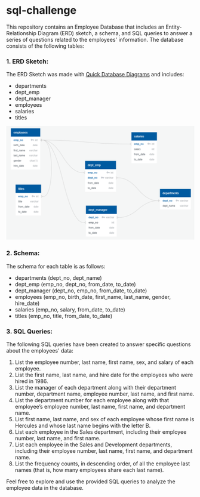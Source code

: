 # sql-challenge
This repository contains an Employee Database that includes an Entity-Relationship Diagram (ERD) sketch, a schema, and SQL queries to answer a series of questions related to the employees' information. The database consists of the following tables:

### 1. ERD Sketch:
The ERD Sketch was made with [Quick Database Diagrams](https://www.quickdatabasediagrams.com/) and includes:
   - departments
   - dept_emp
   - dept_manager
   - employees
   - salaries
   - titles

![](ERD_sketch.png)

### 2. Schema:
   The schema for each table is as follows:
   - departments (dept_no, dept_name)
   - dept_emp (emp_no, dept_no, from_date, to_date)
   - dept_manager (dept_no, emp_no, from_date, to_date)
   - employees (emp_no, birth_date, first_name, last_name, gender, hire_date)
   - salaries (emp_no, salary, from_date, to_date)
   - titles (emp_no, title, from_date, to_date)

### 3. SQL Queries:
   The following SQL queries have been created to answer specific questions about the employees' data:

   1. List the employee number, last name, first name, sex, and salary of each employee.
   2. List the first name, last name, and hire date for the employees who were hired in 1986.
   3. List the manager of each department along with their department number, department name, employee number, last name, and first name.
   4. List the department number for each employee along with that employee’s employee number, last name, first name, and department name.
   5. List first name, last name, and sex of each employee whose first name is Hercules and whose last name begins with the letter B.
   6. List each employee in the Sales department, including their employee number, last name, and first name.
   7. List each employee in the Sales and Development departments, including their employee number, last name, first name, and department name.
   8. List the frequency counts, in descending order, of all the employee last names (that is, how many employees share each last name).

Feel free to explore and use the provided SQL queries to analyze the employee data in the database.
